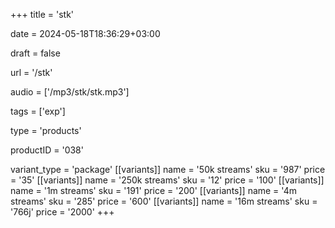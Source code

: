 +++
title = 'stk'

date = 2024-05-18T18:36:29+03:00

draft = false

url = '/stk'

audio = ['/mp3/stk/stk.mp3']

tags = ['exp']

type = 'products'

productID = '038'

variant_type = 'package'
[[variants]]
name = '50k streams'
sku = '987'
price = '35'
[[variants]]
name = '250k streams'
sku = '12'
price = '100'
[[variants]]
name = '1m streams'
sku = '191'
price = '200'
[[variants]]
name = '4m streams'
sku = '285'
price = '600'
[[variants]]
name = '16m streams'
sku = '766j'
price = '2000'
+++
